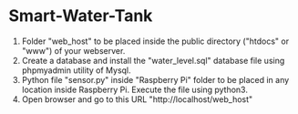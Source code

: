 # Smart-Water-Tank
1. Folder "web_host" to be placed inside the public directory ("htdocs" or "www") of your webserver.<br>
2. Create a database and install the "water_level.sql" database file using phpmyadmin utility of Mysql. <br>
3. Python file "sensor.py" inside "Raspberry Pi" folder to be placed in any location inside Raspberry Pi. Execute the file using python3.<br>
4. Open browser and go to this URL "http://localhost/web_host"
